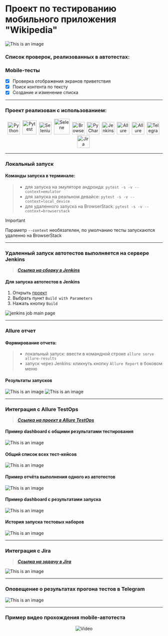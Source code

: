 <h1> Проект по тестированию мобильного приложения "Wikipedia"</h1>

![This is an image](/resources/images/wiki_logo.png)

<h3> Список проверок, реализованных в автотестах:</h3>

### Mobile-тесты
- [x] Проверка отображения экранов приветствия
- [x] Поиск контента по тексту
- [x] Создание и изменение списка

----
### Проект реализован с использованием:
<div align="center">
  <img src="https://github.com/karelova2303/karelova2303/blob/main/media/icons/python-original-wordmark.svg" 
    title="Python" alt="Python" width="40" height="40"/>&nbsp;
  <img src="https://github.com/karelova2303/karelova2303/blob/main/media/icons/pytest-original-wordmark.svg" 
    title="Pytest" alt="Pytest" width="45" height="45"/>&nbsp; 
  <img src="https://github.com/karelova2303/karelova2303/blob/main/media/icons/selenium-original1.svg" 
    title="Selenium" alt="Selenium" width="40" height="40"/>&nbsp;  
  <img src="https://github.com/karelova2303/karelova2303/blob/main/media/icons/selene.png" 
    title="Selene" alt="Selene" width="50" height="50"/>&nbsp;
  <img src="https://github.com/karelova2303/karelova2303/blob/main/media/icons/browserstack.png" 
    title="Selenoid" alt="BrowserStack" width="40" height="40"/>&nbsp;  
  <img src="https://github.com/karelova2303/karelova2303/blob/main/media/icons/pycharm-original.svg" 
    title="PyCharm" alt="PyCharm" width="40" height="40"/>&nbsp;    
  <img src="https://github.com/karelova2303/karelova2303/blob/main/media/icons/jenkins-original.svg" 
    title="Jenkins" alt="Jenkins" width="40" height="40"/>&nbsp;
  <img src="https://github.com/karelova2303/karelova2303/blob/main/media/icons/Allure.svg" 
    title="Allure Report" alt="Allure Report" width="40" height="40"/>&nbsp;
  <img src="https://github.com/karelova2303/karelova2303/blob/main/media/icons/AllureTestOps.png" 
    title="Allure TestOps" alt="Allure TestOps" width="40" height="40"/>&nbsp;
  <img src="https://github.com/karelova2303/karelova2303/blob/main/media/icons/telegram1.png" 
    title="Telegram" alt="Telegram" width="40" height="40"/>&nbsp;
<img src="https://github.com/karelova2303/karelova2303/blob/main/media/icons/Jira.png" 
    title="Telegram" alt="Jira" width="40" height="40"/>&nbsp;
</div>

----
### Локальный запуск

#### Команды запуска в терминале:
> - для запуска на эмуляторе андроида: `pytest -s -v --context=emulator`
> - для запуска на реальном девайсе: `pytest -s -v --context=local_device`
> - для удаленного запуска на BrowserStack: `pytest -s -v --context=browserstack`

> [!IMPORTANT]
> 
> Параметр `--context` необязателен, по умолчанию тесты запускаются удаленно на BrowserStack

----
### Удаленный запуск автотестов выполняется на сервере Jenkins
> <a target="_blank" href="https://jenkins.autotests.cloud/job/019-karelova2303%20-%20wiki_project_mobile/">_**Ссылка на сборку в Jenkins**_</a>


#### Для запуска автотестов в Jenkins

1. Открыть <a target="_blank" href="https://jenkins.autotests.cloud/job/019-karelova2303%20-%20wiki_project_mobile/">проект</a>
2. Выбрать пункт `Build with Parameters`
3. Нажать кнопку `Build`

![jenkins job main page](/resources/images/Jenkins_job_main_page.png)


----
### Allure отчет

#### Формирование отчета:
>-  локальный запуск: ввести в командной строке `allure serve allure-results`
>-  запуск через Jenkins: кликнуть кнопку `Allure Report` в боковом меню 


#### Результаты запусков
![This is an image](/resources/images/allure_report_overview.png)
![This is an image](resources/images/allure_report_graphs.png)



----
### Интеграция с Allure TestOps

> <a target="_blank" href="https://allure.autotests.cloud/project/4798/dashboards">_**Ссылка на проект в Allure TestOps**_</a>

#### Пример dashboard с общими результатами тестирования
![This is an image](/resources/images/allure_TestOps_test_dashboard_all.png)

#### Общий список всех тест-кейсов
![This is an image](/resources/images/allure_TestOps_test_cases.png)

#### Пример отчёта выполнения одного из автотестов
![This is an image](/resources/images/example_autotests_allure_TestOps.png)

#### Пример dashboard с результатами запуска
![This is an image](/resources/images/allure_TestOps_dashboard_ex.png)

#### История запуска тестовых наборов
![This is an image](/resources/images/allure_TestOps_launches.png)

----
### Интеграция с Jira
> <a target="_blank" href="https://jira.autotests.cloud/browse/HOMEWORK-1465">_**Ссылка на задачу в Jira**_</a>

![This is an image](/resources/images/jira.png)

----
### Оповещение о результатах прогона тестов в Telegram
![This is an image](/resources/images/tg_notification.png)

----

### Пример видео прохождения mobile-автотеста
<p align="center">
    <img title="Video" src="/resources/video/autotest_mobile.gif">
</p>